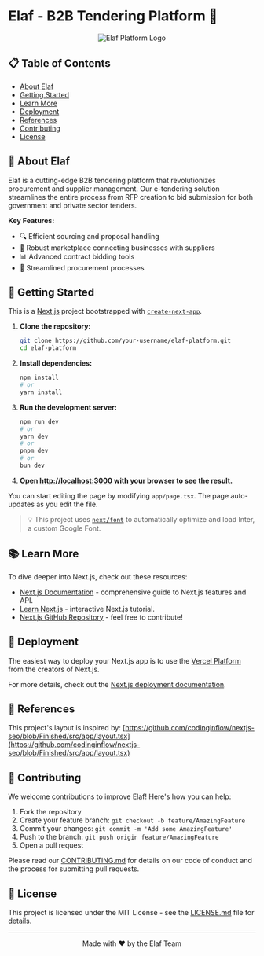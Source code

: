 # Elaf - B2B Tendering Platform 🚀

<div align="center">

![Elaf Platform Logo](https://i.ibb.co/wpCSC5g/logomainpng.png)

</div>

## 📋 Table of Contents
- [About Elaf](#-about-elaf)
- [Getting Started](#-getting-started)
- [Learn More](#-learn-more)
- [Deployment](#-deployment)
- [References](#-references)
- [Contributing](#-contributing)
- [License](#-license)

## 🌟 About Elaf

Elaf is a cutting-edge B2B tendering platform that revolutionizes procurement and supplier management. Our e-tendering solution streamlines the entire process from RFP creation to bid submission for both government and private sector tenders.

**Key Features:**
- 🔍 Efficient sourcing and proposal handling
- 🤝 Robust marketplace connecting businesses with suppliers
- 📊 Advanced contract bidding tools
- 🚀 Streamlined procurement processes

## 🚀 Getting Started

This is a [Next.js](https://nextjs.org/) project bootstrapped with [`create-next-app`](https://github.com/vercel/next.js/tree/canary/packages/create-next-app).

1. **Clone the repository:**
   ```bash
   git clone https://github.com/your-username/elaf-platform.git
   cd elaf-platform
   ```

2. **Install dependencies:**
   ```bash
   npm install
   # or
   yarn install
   ```

3. **Run the development server:**
   ```bash
   npm run dev
   # or
   yarn dev
   # or
   pnpm dev
   # or
   bun dev
   ```

4. **Open [http://localhost:3000](http://localhost:3000) with your browser to see the result.**

You can start editing the page by modifying `app/page.tsx`. The page auto-updates as you edit the file.

> 💡 This project uses [`next/font`](https://nextjs.org/docs/basic-features/font-optimization) to automatically optimize and load Inter, a custom Google Font.

## 📚 Learn More

To dive deeper into Next.js, check out these resources:

- [Next.js Documentation](https://nextjs.org/docs) - comprehensive guide to Next.js features and API.
- [Learn Next.js](https://nextjs.org/learn) - interactive Next.js tutorial.
- [Next.js GitHub Repository](https://github.com/vercel/next.js/) - feel free to contribute!

## 🚢 Deployment

The easiest way to deploy your Next.js app is to use the [Vercel Platform](https://vercel.com/new?utm_medium=default-template&filter=next.js&utm_source=create-next-app&utm_campaign=create-next-app-readme) from the creators of Next.js.

For more details, check out the [Next.js deployment documentation](https://nextjs.org/docs/deployment).

## 🔗 References

This project's layout is inspired by:
[https://github.com/codinginflow/nextjs-seo/blob/Finished/src/app/layout.tsx](https://github.com/codinginflow/nextjs-seo/blob/Finished/src/app/layout.tsx)

## 🤝 Contributing

We welcome contributions to improve Elaf! Here's how you can help:

1. Fork the repository
2. Create your feature branch: `git checkout -b feature/AmazingFeature`
3. Commit your changes: `git commit -m 'Add some AmazingFeature'`
4. Push to the branch: `git push origin feature/AmazingFeature`
5. Open a pull request

Please read our [CONTRIBUTING.md](CONTRIBUTING.md) for details on our code of conduct and the process for submitting pull requests.

## 📄 License

This project is licensed under the MIT License - see the [LICENSE.md](LICENSE.md) file for details.

---

<div align="center">
  Made with ❤️ by the Elaf Team
</div>
